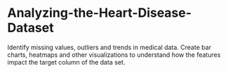 # Analyzing-the-Heart-Disease-Dataset
Identify missing values, outliers and trends in medical data. Create bar charts, heatmaps and other visualizations to understand how the features impact the target column of the data set.
